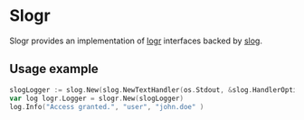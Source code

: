 # Slogr
Slogr provides an implementation of [logr](github.com/go-logr/logr) interfaces backed by [slog]("golang.org/x/exp/slog).

## Usage example
```go
slogLogger := slog.New(slog.NewTextHandler(os.Stdout, &slog.HandlerOptions{}))
var log logr.Logger = slogr.New(slogLogger)
log.Info("Access granted.", "user", "john.doe" )
```
